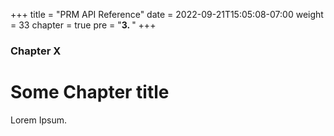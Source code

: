 +++
title = "PRM API Reference"
date = 2022-09-21T15:05:08-07:00
weight = 33
chapter = true
pre = "<b>3. </b>"
+++

### Chapter X

# Some Chapter title

Lorem Ipsum.

